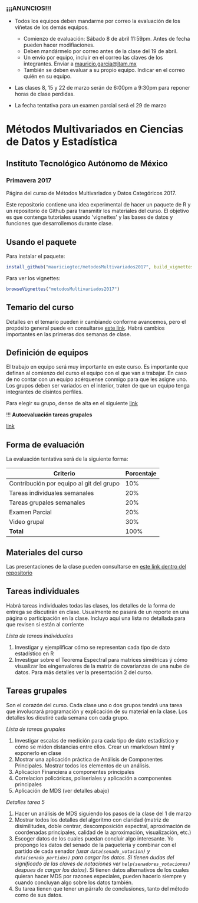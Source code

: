 
### ¡¡¡ANUNCIOS!!! ### 

* Todos los equipos deben mandarme por correo la evaluación de los viñetas de los demás equipos.
  + Comienzo de evaluación: Sábado 8 de abril 11:59pm. Antes de fecha pueden hacer modifiaciones.
  + Deben mandármelo por correo antes de la clase del 19 de abril.
  + Un envío por equipo, incluir en el correo las claves de los integrantes. Enviar a mauricio.garcia@itam.mx
  + También se deben evaluar a su propio equipo. Indicar en el correo quién en su equipo.

* Las clases 8, 15 y 22 de marzo serán de 6:00pm a 9:30pm para reponer horas de clase perdidas.
* La fecha tentativa para un examen parcial será el 29 de marzo

# Métodos Multivariados en Ciencias de Datos y Estadística
## Instituto Tecnológico Autónomo de México
### Primavera 2017

Página del curso de Métodos Multivariados y Datos Categóricos 2017.

Este repositorio contiene una idea experimental de hacer un paquete de R y un repositorio de Github para transmitir los materiales del curso. El objetivo es que contenga tutoriales usando 'vignettes' y las bases de datos y funciones que desarrollemos durante clase.

## Usando el paquete

Para instalar el paquete:

```r
install_github("mauriciogtec/metodosMultivariados2017", build_vignettes= TRUE)
```

Para ver los vignettes:

```r
browseVignettes("metodosMultivariados2017")

```

## Temario del curso

Detalles en el temario pueden ir cambiando conforme avancemos, pero el propósito general puede en consultarse [este link](https://github.com/mauriciogtec/metodosMultivariados2017/blob/master/materiales_clase/temario.pdf). Habrá cambios importantes en las primeras dos semanas de clase.

## Definición de equipos

El trabajo en equipo será muy importante en este curso. Es importante que definan al comienzo del curso el equipo con el que van a trabajar. En caso de no contar con un equipo acérquense conmigo para que les asigne uno. Los grupos deben ser variados en el interior, traten de que un equipo tenga integrantes de disintos perfiles.


Para elegir su grupo, dense de alta en el siguiente [link](https://docs.google.com/spreadsheets/d/1KzvMqAbdNL7UYAn8ZFPj1BReXLmg773BDPVRAG0ivrA/edit?usp=sharing)

!!! **Autoevaluación tareas grupales**


[link](https://docs.google.com/spreadsheets/d/1AMJilzkoFArcN8PbWPfvvNSQy1owxNfIMOBhsfAyNxw/edit?usp=sharing)

## Forma de evaluación 

La evaluación tentativa será de la siguiente forma:

| Criterio | Porcentaje |
| --- | --- |
|Contribución por equipo al git del grupo	| 10% |
|Tareas individuales semanales	|	20% |
|Tareas grupales semanales	|	20% |
|Examen Parcial		|	20% |
|Video grupal		|		30% |
| **Total** | 100% |

## Materiales del curso

Las presentaciones de la clase pueden consultarse en [este link dentro del repositorio](https://github.com/mauriciogtec/metodosMultivariados2017/tree/master/materiales_clase/presentaciones)


## Tareas individuales

Habrá tareas individuales todas las clases, los detalles de la forma de entrega se discutirán en clase. Usualmente no pasará de un reporte en una página o participación en la clase. Incluyo aquí una lista no detallada para que revisen si están al corriente

*Lista de tareas individuales*

1. Investigar y ejemplificar cómo se representan cada tipo de dato estadístico en R
2. Investigar sobre el Teorema Espectral para matrices simétricas ý cómo visualizar los eingenvalores de la matriz de covarianzas de una nube de datos. Para más detalles ver la presentación 2 del curso.

## Tareas grupales

Son el corazón del curso. Cada clase uno o dos grupos tendrá una tarea que involucrará programación y explicación de su material en la clase. Los detalles los dicutiré cada semana con cada grupo.

*Lista de tareas grupales*

1. Investigar escalas de medición para cada tipo de dato estadístico y cómo se miden distancias entre ellos. Crear un rmarkdown html y exponerlo en clase
2. Mostrar una aplicación práctica de Análisis de Componentes Principales. Mostrar todos los elementos de un análisis.
3. Aplicacion Financiera a componentes principales
4. Correlacion policóricas, poliseriales y aplicación a componentes principales
5. Aplicación de MDS (ver detalles abajo)


*Detalles tarea 5*

1. Hacer un análisis de MDS siguiendo los pasos de la clase del 1 de marzo 
2. Mostrar todos los detalles del algoritmo con claridad (matriz de disimilitudes, doble centrar, descomposición espectral, aproximación de coordenadas principales, calidad de la aproximación, visualización, etc.)
3. Escoger datos de los cuales puedan concluir algo interesante. Yo propongo los datos del senado de la paquetería y combinar con el partido de cada senador *(usar `data(senado_votacion)` y `data(senado_partidos)` para cargar los datos. Si tienen dudas del significado de las claves de notaciones ver `help(senadores_votaciones)` despues de cargar los datos)*. Si tienen datos alternativos de los cuales quieran hacer MDS por razones especiales, pueden hacerlo siempre y cuando concluyan algo sobre los datos también.
4. Su tarea tienen que tener un párrafo de conclusiones, tanto del método como de sus datos.

